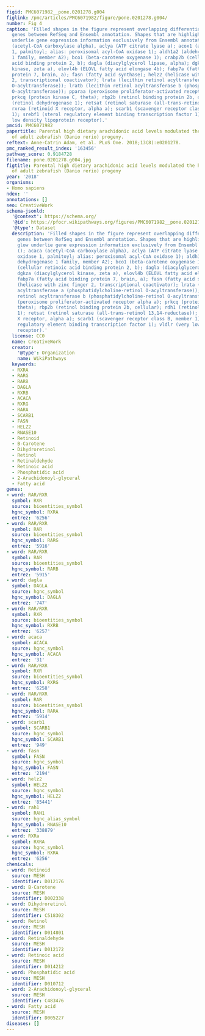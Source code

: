 ```yaml
---
figid: PMC6071982__pone.0201278.g004
figlink: /pmc/articles/PMC6071982/figure/pone.0201278.g004/
number: Fig 4
caption: 'Filled shapes in the figure represent overlapping differentially expressed
  genes between RefSeq and Ensembl annotation. Shapes that are highlighted with glow
  underlie gene expression information exclusively from Ensembl annotation (); acaca
  (acetyl-CoA carboxylase alpha), aclya (ATP citrate lyase a); acox1 (acyl-CoA oxidase
  1, palmitoyl; alias: peroxisomal acyl-CoA oxidase 1); aldh1a2 (aldehyde dehydrogenase
  1 family, member A2); bco1 (beta-carotene oxygenase 1); crabp2b (cellular retinoic
  acid binding protein 2, b); dagla (diacylglycerol lipase, alpha); dgkza (diacylglycerol
  kinase, zeta a), elovl4b (ELOVL fatty acid elongase 4b); fabp7a (fatty acid binding
  protein 7, brain, a); fasn (fatty acid synthase); helz2 (helicase with zinc finger
  2, transcriptional coactivator); lrata (lecithin retinol acyltransferase a (phosphatidylcholine-retinol
  O-acyltransferase)); lratb (lecithin retinol acyltransferase b (phosphatidylcholine-retinol
  O-acyltransferase)); pparaa (peroxisome proliferator-activated receptor alpha a);
  prkcq (protein kinase C, theta); rbp2b (retinol binding protein 2b, cellular); rdh1
  (retinol dehydrogenase 1); retsat (retinol saturase (all-trans-retinol 13,14-reductase));
  rxraa (retinoid X receptor, alpha a); scarb1 (scavenger receptor class B, member
  1); srebf1 (sterol regulatory element binding transcription factor 1); vldlr (very
  low density lipoprotein receptor).'
pmcid: PMC6071982
papertitle: Parental high dietary arachidonic acid levels modulated the hepatic transcriptome
  of adult zebrafish (Danio rerio) progeny.
reftext: Anne-Catrin Adam, et al. PLoS One. 2018;13(8):e0201278.
pmc_ranked_result_index: '163456'
pathway_score: 0.9184728
filename: pone.0201278.g004.jpg
figtitle: Parental high dietary arachidonic acid levels modulated the hepatic transcriptome
  of adult zebrafish (Danio rerio) progeny
year: '2018'
organisms:
- Homo sapiens
ndex: ''
annotations: []
seo: CreativeWork
schema-jsonld:
  '@context': https://schema.org/
  '@id': https://pfocr.wikipathways.org/figures/PMC6071982__pone.0201278.g004.html
  '@type': Dataset
  description: 'Filled shapes in the figure represent overlapping differentially expressed
    genes between RefSeq and Ensembl annotation. Shapes that are highlighted with
    glow underlie gene expression information exclusively from Ensembl annotation
    (); acaca (acetyl-CoA carboxylase alpha), aclya (ATP citrate lyase a); acox1 (acyl-CoA
    oxidase 1, palmitoyl; alias: peroxisomal acyl-CoA oxidase 1); aldh1a2 (aldehyde
    dehydrogenase 1 family, member A2); bco1 (beta-carotene oxygenase 1); crabp2b
    (cellular retinoic acid binding protein 2, b); dagla (diacylglycerol lipase, alpha);
    dgkza (diacylglycerol kinase, zeta a), elovl4b (ELOVL fatty acid elongase 4b);
    fabp7a (fatty acid binding protein 7, brain, a); fasn (fatty acid synthase); helz2
    (helicase with zinc finger 2, transcriptional coactivator); lrata (lecithin retinol
    acyltransferase a (phosphatidylcholine-retinol O-acyltransferase)); lratb (lecithin
    retinol acyltransferase b (phosphatidylcholine-retinol O-acyltransferase)); pparaa
    (peroxisome proliferator-activated receptor alpha a); prkcq (protein kinase C,
    theta); rbp2b (retinol binding protein 2b, cellular); rdh1 (retinol dehydrogenase
    1); retsat (retinol saturase (all-trans-retinol 13,14-reductase)); rxraa (retinoid
    X receptor, alpha a); scarb1 (scavenger receptor class B, member 1); srebf1 (sterol
    regulatory element binding transcription factor 1); vldlr (very low density lipoprotein
    receptor).'
  license: CC0
  name: CreativeWork
  creator:
    '@type': Organization
    name: WikiPathways
  keywords:
  - RXRA
  - RARG
  - RARB
  - DAGLA
  - RXRB
  - ACACA
  - RXRG
  - RARA
  - SCARB1
  - FASN
  - HELZ2
  - RNASE10
  - Retinoid
  - B-Carotene
  - Dihydroretinol
  - Retinol
  - Retinaldehyde
  - Retinoic acid
  - Phosphatidic acid
  - 2-Arachidonoyl-glyceral
  - Fatty acid
genes:
- word: RAR/RXR
  symbol: RXR
  source: bioentities_symbol
  hgnc_symbol: RXRA
  entrez: '6256'
- word: RAR/RXR
  symbol: RAR
  source: bioentities_symbol
  hgnc_symbol: RARG
  entrez: '5916'
- word: RAR/RXR
  symbol: RAR
  source: bioentities_symbol
  hgnc_symbol: RARB
  entrez: '5915'
- word: dagla
  symbol: DAGLA
  source: hgnc_symbol
  hgnc_symbol: DAGLA
  entrez: '747'
- word: RAR/RXR
  symbol: RXR
  source: bioentities_symbol
  hgnc_symbol: RXRB
  entrez: '6257'
- word: acaca
  symbol: ACACA
  source: hgnc_symbol
  hgnc_symbol: ACACA
  entrez: '31'
- word: RAR/RXR
  symbol: RXR
  source: bioentities_symbol
  hgnc_symbol: RXRG
  entrez: '6258'
- word: RAR/RXR
  symbol: RAR
  source: bioentities_symbol
  hgnc_symbol: RARA
  entrez: '5914'
- word: scarb1
  symbol: SCARB1
  source: hgnc_symbol
  hgnc_symbol: SCARB1
  entrez: '949'
- word: fasn
  symbol: FASN
  source: hgnc_symbol
  hgnc_symbol: FASN
  entrez: '2194'
- word: helz2
  symbol: HELZ2
  source: hgnc_symbol
  hgnc_symbol: HELZ2
  entrez: '85441'
- word: rah1
  symbol: RAH1
  source: hgnc_alias_symbol
  hgnc_symbol: RNASE10
  entrez: '338879'
- word: RXRa
  symbol: RXRA
  source: hgnc_symbol
  hgnc_symbol: RXRA
  entrez: '6256'
chemicals:
- word: Retinoid
  source: MESH
  identifier: D012176
- word: B-Carotene
  source: MESH
  identifier: D002338
- word: Dihydroretinol
  source: MESH
  identifier: C518302
- word: Retinol
  source: MESH
  identifier: D014801
- word: Retinaldehyde
  source: MESH
  identifier: D012172
- word: Retinoic acid
  source: MESH
  identifier: D014212
- word: Phosphatidic acid
  source: MESH
  identifier: D010712
- word: 2-Arachidonoyl-glyceral
  source: MESH
  identifier: C483476
- word: Fatty acid
  source: MESH
  identifier: D005227
diseases: []
---
```


